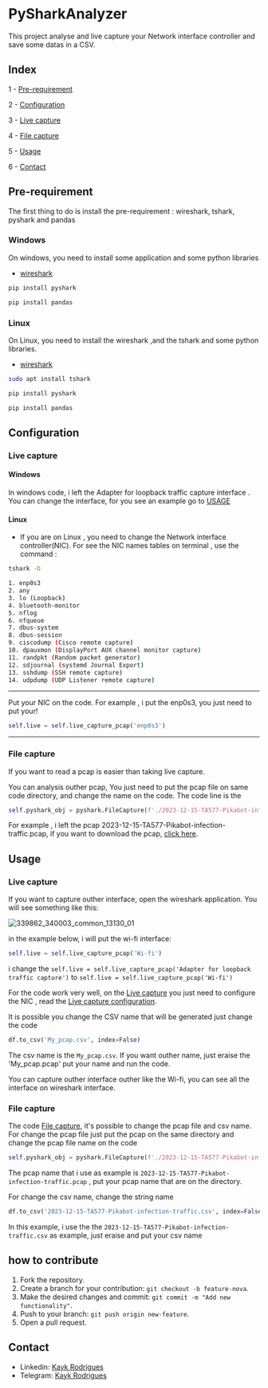 # PySharkAnalyzer


This project analyse and live capture your Network interface controller and save some datas in a CSV.


## Index

1 - [Pre-requirement](#pre-requirement)

2 - [Configuration](#configuration)

3 - [Live capture](#live-capture)

4 - [File capture](#file-capture)

5 - [Usage](#usage)

6 - [Contact](#contact)
## Pre-requirement

The first thing to do is install the pre-requirement : wireshark, tshark, pyshark and pandas

### Windows 
  On windows, you need to install some application and some python libraries
  + [wireshark](https://www.wireshark.org/download.html)
  ```python
  pip install pyshark
  ```
  ```python
  pip install pandas
  ```
### Linux
On Linux, you need to install the wireshark ,and the tshark and some python libraries.
+ [wireshark](https://www.wireshark.org/download.html)
```bash
sudo apt install tshark
```
  ```python
  pip install pyshark
  ```
  ```python
  pip install pandas
  ```



## Configuration

### Live capture

#### Windows

  In windows code, i left the Adapter for loopback traffic capture  interface . You can change the interface, for you see an example go to [USAGE](#usage)
 

#### Linux

+ If you are on Linux , you need to change the Network interface controller(NIC). For see the NIC names tables on terminal , use the command :

```bash
tshark -D
```
```bash
1. enp0s3
2. any
3. lo (Loopback)
4. bluetooth-monitor
5. nflog
6. nfqueue
7. dbus-system
8. dbus-session
9. ciscodump (Cisco remote capture)
10. dpauxmon (DisplayPort AUX channel monitor capture)
11. randpkt (Random packet generator)
12. sdjournal (systemd Journal Export)
13. sshdump (SSH remote capture)
14. udpdump (UDP Listener remote capture)
```


---


Put your NIC on the code. For example , i put the enp0s3, you just need to put your!
```python
self.live = self.live_capture_pcap('enp0s3')
``` 

---

### File capture 

If you want to read a pcap is easier than taking live capture.

You can analysis outher pcap, You just need to put the pcap file on same code directory, and change the name on the code.
The code line is the
```python
self.pyshark_obj = pyshark.FileCapture(f'./2023-12-15-TA577-Pikabot-infection-traffic.pcap')
```
For example , i left the pcap 2023-12-15-TA577-Pikabot-infection-traffic.pcap, if you want to download the pcap, [click here](https://www.malware-traffic-analysis.net/2023/12/18/index.html).


## Usage
### Live capture
If you want to capture outher interface, open the wireshark application. You will see something like this:

![339862_340003_common_13130_01](https://github.com/kaykRodr1gu3s/PySharkAnalyzer/assets/110197812/253e771d-5c3f-4a9a-b6d2-efc83b4131a7)

in the example below, i will put the wi-fi interface:
```python
self.live = self.live_capture_pcap('Wi-fi')
```

i change the ```self.live = self.live_capture_pcap('Adapter for loopback traffic capture')``` to ```self.live = self.live_capture_pcap('Wi-fi')```

For the code work very well, on the [Live capture](https://github.com/kaykRodr1gu3s/PySharkAnalyzer/tree/main/Live%20capture) you just need to configure the NIC , read the [Live capture configuration](#live-capture). 

It is possible you change the CSV name that will be generated just change the code
```python 
df.to_csv('My_pcap.csv', index=False)
```
The csv name is the ```My_pcap.csv```. If you want outher name, just eraise the 'My_pcap.pcap' put your name and run the code.

You can capture outher interface outher like the Wi-fi, you can see all the interface on wireshark interface.



### File capture

The code [File capture](https://github.com/kaykRodr1gu3s/PySharkAnalyzer/tree/main/File%20capture), it's possible to change the pcap file and csv name. For change the pcap file just put the pcap on the same directory and change the pcap file name  on the code
```python
self.pyshark_obj = pyshark.FileCapture(f'./2023-12-15-TA577-Pikabot-infection-traffic.pcap')
```
The pcap name that i use as example is ```2023-12-15-TA577-Pikabot-infection-traffic.pcap``` , put your pcap name that are on the directory.

For change the csv name, change the string name
```python
df.to_csv('2023-12-15-TA577-Pikabot-infection-traffic.csv', index=False)
```
In this example, i use the the ```2023-12-15-TA577-Pikabot-infection-traffic.csv``` as example, just eraise and put your csv name




## how to contribute
 1. Fork the repository.
 2. Create a branch for your contribution: `git checkout -b feature-nova`.
 3. Make the desired changes and commit: `git commit -m "Add new functionality"`.
 4. Push to your branch: `git push origin new-feature`.
 5. Open a pull request.



## Contact

- Linkedin: [Kayk Rodrigues](https://www.linkedin.com/in/kayk-rodrigues-504a03273)
- Telegram: [Kayk Rodrigues](https://t.me/kaykRodrigues)
